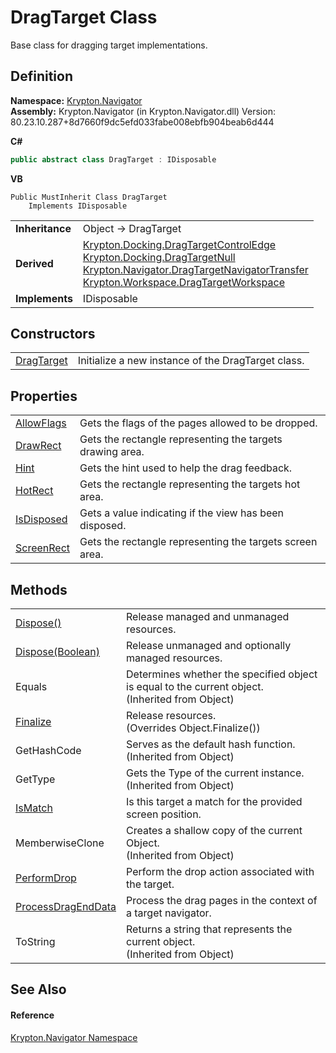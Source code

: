 # DragTarget Class


Base class for dragging target implementations.



## Definition
**Namespace:** <a href="a21ac074-d119-3dc6-bd1c-d3a12c0128bc.md">Krypton.Navigator</a>  
**Assembly:** Krypton.Navigator (in Krypton.Navigator.dll) Version: 80.23.10.287+8d7660f9dc5efd033fabe008ebfb904beab6d444

**C#**
``` C#
public abstract class DragTarget : IDisposable
```
**VB**
``` VB
Public MustInherit Class DragTarget
	Implements IDisposable
```

<table><tr><td><strong>Inheritance</strong></td><td>Object  →  DragTarget</td></tr>
<tr><td><strong>Derived</strong></td><td><a href="96e48fc4-c244-a282-5295-185cf6ac93ab.md">Krypton.Docking.DragTargetControlEdge</a><br /><a href="00d5e355-7930-a788-b934-5ea55dd31ac5.md">Krypton.Docking.DragTargetNull</a><br /><a href="38164bac-1efe-f082-c9a6-0dbf554b41b9.md">Krypton.Navigator.DragTargetNavigatorTransfer</a><br /><a href="098234db-83d9-b91d-8294-4ec635d20c50.md">Krypton.Workspace.DragTargetWorkspace</a></td></tr>
<tr><td><strong>Implements</strong></td><td>IDisposable</td></tr>
</table>



## Constructors
<table>
<tr>
<td><a href="1432e1dd-df0a-2108-d8c2-74e2f65b9195.md">DragTarget</a></td>
<td>Initialize a new instance of the DragTarget class.</td></tr>
</table>

## Properties
<table>
<tr>
<td><a href="82241349-e75f-1684-3465-d9fc4259bb01.md">AllowFlags</a></td>
<td>Gets the flags of the pages allowed to be dropped.</td></tr>
<tr>
<td><a href="ca32b544-def2-4579-5d60-d314484dfae5.md">DrawRect</a></td>
<td>Gets the rectangle representing the targets drawing area.</td></tr>
<tr>
<td><a href="43bd5245-d0d5-81da-4803-71c9f2c44268.md">Hint</a></td>
<td>Gets the hint used to help the drag feedback.</td></tr>
<tr>
<td><a href="98ad1672-0adb-367a-65f4-d1910bbb125b.md">HotRect</a></td>
<td>Gets the rectangle representing the targets hot area.</td></tr>
<tr>
<td><a href="ba3971af-e3ac-eecd-4026-bc9650990ed9.md">IsDisposed</a></td>
<td>Gets a value indicating if the view has been disposed.</td></tr>
<tr>
<td><a href="e750159c-a6fa-af22-d160-61d819e06fb8.md">ScreenRect</a></td>
<td>Gets the rectangle representing the targets screen area.</td></tr>
</table>

## Methods
<table>
<tr>
<td><a href="e99de841-0e0f-7ffd-7745-d2e9122e209f.md">Dispose()</a></td>
<td>Release managed and unmanaged resources.</td></tr>
<tr>
<td><a href="383fabee-7068-5a71-359e-ba084da8db0a.md">Dispose(Boolean)</a></td>
<td>Release unmanaged and optionally managed resources.</td></tr>
<tr>
<td>Equals</td>
<td>Determines whether the specified object is equal to the current object.<br />(Inherited from Object)</td></tr>
<tr>
<td><a href="0566c1a3-09f6-92be-4e1e-50145a7dbf2c.md">Finalize</a></td>
<td>Release resources.<br />(Overrides Object.Finalize())</td></tr>
<tr>
<td>GetHashCode</td>
<td>Serves as the default hash function.<br />(Inherited from Object)</td></tr>
<tr>
<td>GetType</td>
<td>Gets the Type of the current instance.<br />(Inherited from Object)</td></tr>
<tr>
<td><a href="5a5824f6-1359-097e-ed02-f014559098c2.md">IsMatch</a></td>
<td>Is this target a match for the provided screen position.</td></tr>
<tr>
<td>MemberwiseClone</td>
<td>Creates a shallow copy of the current Object.<br />(Inherited from Object)</td></tr>
<tr>
<td><a href="cd26e46e-bd2f-6ec1-3dc5-f85ba97817a5.md">PerformDrop</a></td>
<td>Perform the drop action associated with the target.</td></tr>
<tr>
<td><a href="f6df3749-33a4-1e42-8f04-fcf5906d81d7.md">ProcessDragEndData</a></td>
<td>Process the drag pages in the context of a target navigator.</td></tr>
<tr>
<td>ToString</td>
<td>Returns a string that represents the current object.<br />(Inherited from Object)</td></tr>
</table>

## See Also


#### Reference
<a href="a21ac074-d119-3dc6-bd1c-d3a12c0128bc.md">Krypton.Navigator Namespace</a>  
